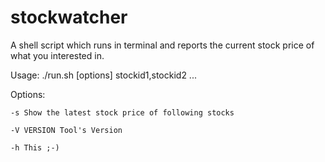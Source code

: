 # stockwatcher
A shell script which runs in terminal and reports the current stock price of what you interested in.

Usage: ./run.sh [options] stockid1,stockid2 ...

Options:

    -s Show the latest stock price of following stocks 
    
    -V VERSION Tool's Version
    
    -h This ;-)
